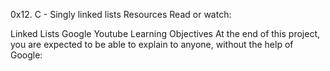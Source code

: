 0x12. C - Singly linked lists
Resources
Read or watch:

Linked Lists
Google
Youtube
Learning Objectives
At the end of this project, you are expected to be able to explain to anyone, without the help of Google:
